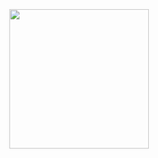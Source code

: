 <img src="https://github.com/user-attachments/assets/78466f4e-488a-40f2-b3c8-760425a76800" width="250" height="250"/>
